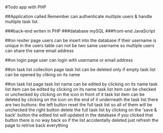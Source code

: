 #Todo app with PHP

##Application called Remember can authenticate multiple users & handle multiple task list.

###back-end writen in PHP
###database mySQL
###front-end JavaScript

##on resiter page
users can be insert into the database if their username is unique
in the users table can not be two same username
so multiple users can share the same email address

##on login page
user can login with username or email address

##on task list collection page
task list can be deleted only if empty
task list can be opened by cliking on its name

##on task list page
task list name can be edited by clicking on its name
task list item can be edited by clicking on its name
task list item can be checked or unchecked by clicking on the icon in front of it
task list item can be deleted by clicking on the icon on the end of it
underneath the task list there are two buttons:
the left button reset the full task list so all of them will be unchecked
the right button delete the full task list
by clicking on the 'save & back' button the edited list will updated in the database
if you clicked that button there is no way back
so if the list accidentally deleted just refresh the page to retrive back everything

